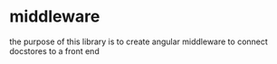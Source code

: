 # middleware
the purpose of this library is to create angular middleware to connect docstores to a front end
